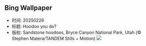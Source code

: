 ## Bing Wallpaper
- 时间: 20250226
- 标题: Hoodoo you do?
- 版权: Sandstone hoodoos, Bryce Canyon National Park, Utah (© Stephen Matera/TANDEM Stills + Motion)
![](https://cn.bing.com/th?id=OHR.BryceHoodoos_EN-US2334649046_UHD.jpg&rf=LaDigue_UHD.jpg&pid=hp&w=3840&h=2160&rs=1&c=4)
